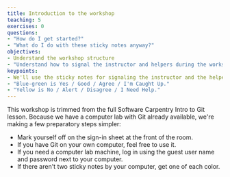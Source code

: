 ```yaml
---
title: Introduction to the workshop
teaching: 5
exercises: 0
questions:
- "How do I get started?"
- "What do I do with these sticky notes anyway?"
objectives:
- Understand the workshop structure
- "Understand how to signal the instructor and helpers during the workshop."
keypoints:
- We'll use the sticky notes for signaling the instructor and the helpers during the class. That way you don't need to have your hand up while waiting for someone to be free to help.
- "Blue-green is Yes / Good / Agree / I'm Caught Up."
- "Yellow is No / Alert / Disagree / I Need Help."
---
```


This workshop is trimmed from the full Software Carpentry Intro to Git lesson. Because we have a computer lab with Git already available, we're making a few preparatory steps simpler:

* Mark yourself off on the sign-in sheet at the front of the room.
* If you have Git on your own computer, feel free to use it.
* If you need a computer lab machine, log in using the guest user name and password next to your computer.
* If there aren't two sticky notes by your computer, get one of each color.
